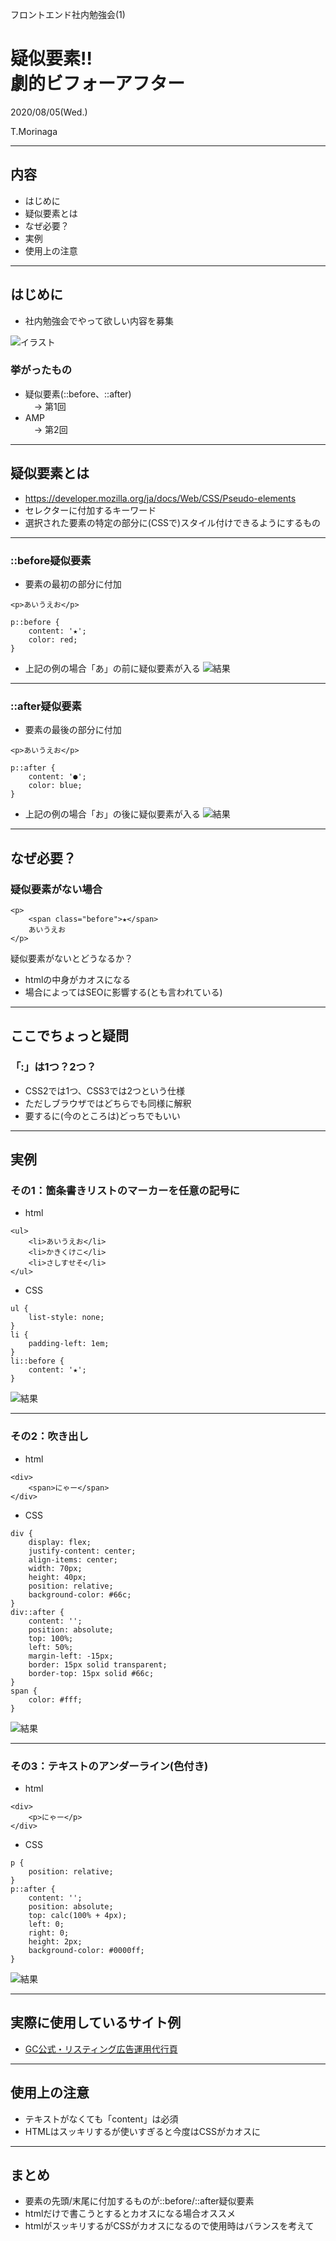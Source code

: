 フロントエンド社内勉強会(1)

# 疑似要素!!<br>劇的ビフォーアフター

2020/08/05(Wed.)

T.Morinaga

---

## 内容
* はじめに
* 疑似要素とは
* なぜ必要？
* 実例
* 使用上の注意

---

## はじめに
* 社内勉強会でやって欲しい内容を募集

![イラスト](illust1.png)

>>>

### 挙がったもの
* 疑似要素(::before、::after)<br>　→ 第1回
* AMP<br>　→ 第2回

---

## 疑似要素とは
* https://developer.mozilla.org/ja/docs/Web/CSS/Pseudo-elements
* セレクターに付加するキーワード
* 選択された要素の特定の部分に(CSSで)スタイル付けできるようにするもの

---

### ::before疑似要素
* 要素の最初の部分に付加
```
<p>あいうえお</p>
```
```
p::before {
    content: '★';
    color: red;
}
```
* 上記の例の場合「あ」の前に疑似要素が入る
![結果](sample1.png)

---

### ::after疑似要素
* 要素の最後の部分に付加
```
<p>あいうえお</p>
```
```
p::after {
    content: '●';
    color: blue;
}
```
* 上記の例の場合「お」の後に疑似要素が入る
![結果](sample2.png)

---

## なぜ必要？
### 疑似要素がない場合

```
<p>
    <span class="before">★</span>
    あいうえお
</p>
```

>>>

疑似要素がないとどうなるか？
* htmlの中身がカオスになる
* 場合によってはSEOに影響する(とも言われている)

---

## ここでちょっと疑問
### 「:」は1つ？2つ？

* CSS2では1つ、CSS3では2つという仕様
* ただしブラウザではどちらでも同様に解釈
* 要するに(今のところは)どっちでもいい

---

## 実例
### その1：箇条書きリストのマーカーを任意の記号に

* html
```
<ul>
    <li>あいうえお</li>
    <li>かきくけこ</li>
    <li>さしすせそ</li>
</ul>
```

>>>

* CSS
```
ul {
    list-style: none;
}
li {
    padding-left: 1em;
}
li::before {
    content: '★';
}
```

![結果](sample3.png)

---

### その2：吹き出し

* html
```
<div>
    <span>にゃー</span>
</div>
```

>>>

* CSS
```
div {
    display: flex;
    justify-content: center;
    align-items: center;
    width: 70px;
    height: 40px;
    position: relative;
    background-color: #66c;
}
div::after {
    content: '';
    position: absolute;
    top: 100%;
    left: 50%;
    margin-left: -15px;
    border: 15px solid transparent;
    border-top: 15px solid #66c;
}
span {
    color: #fff;
}
```

>>>

![結果](sample4.png)

---

### その3：テキストのアンダーライン(色付き)

* html
```
<div>
    <p>にゃー</p>
</div>
```

>>>

* CSS
```
p {
    position: relative;
}
p::after {
    content: '';
    position: absolute;
    top: calc(100% + 4px);
    left: 0;
    right: 0;
    height: 2px;
    background-color: #0000ff;
}
```
![結果](sample5.png)

---

## 実際に使用しているサイト例

* [GC公式・リスティング広告運用代行頁](https://www.glad-cube.com/service/listing.html)

---

## 使用上の注意
* テキストがなくても「content」は必須
* HTMLはスッキリするが使いすぎると今度はCSSがカオスに

---

## まとめ
* 要素の先頭/末尾に付加するものが::before/::after疑似要素
* htmlだけで書こうとするとカオスになる場合オススメ
* htmlがスッキリするがCSSがカオスになるので使用時はバランスを考えて
